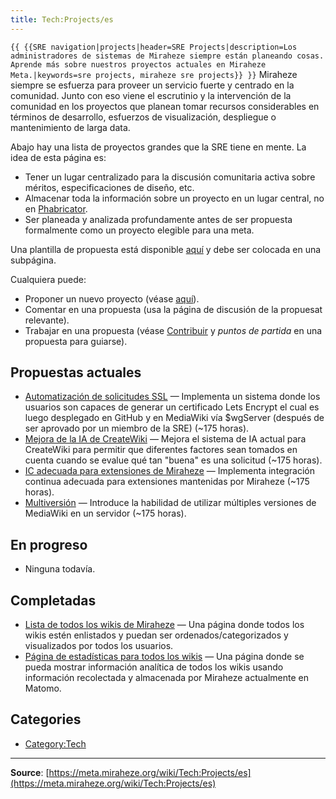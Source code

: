 ```yaml
---
title: Tech:Projects/es
---
```


 `{{ {{SRE navigation|projects|header=SRE Projects|description=Los administradores de sistemas de Miraheze siempre están planeando cosas. Aprende más sobre nuestros proyectos actuales en Miraheze Meta.|keywords=sre projects, miraheze sre projects}} }}`
Miraheze siempre se esfuerza para proveer un servicio fuerte y centrado en la comunidad. Junto con eso viene el escrutinio y la intervención de la comunidad en los proyectos que planean tomar recursos considerables en términos de desarrollo, esfuerzos de visualización, despliegue o mantenimiento de larga data.

Abajo hay una lista de proyectos grandes que la SRE tiene en mente. La idea de esta página es:
* Tener un lugar centralizado para la discusión comunitaria activa sobre méritos, especificaciones de diseño, etc.
* Almacenar toda la información sobre un proyecto en un lugar central, no en [Phabricator](https://meta.miraheze.org/wiki/Special:MyLanguage/Phabricator).
* Ser planeada y analizada profundamente antes de ser propuesta formalmente como un proyecto elegible para una meta.

Una plantilla de propuesta está disponible [aquí](https://meta.miraheze.org/wiki//Template) y debe ser colocada en una subpágina.

Cualquiera puede:
* Proponer un nuevo proyecto (véase [aquí](https://meta.miraheze.org/wiki//Template)).
* Comentar en una propuesta (usa la página de discusión de la propuesat relevante).
* Trabajar en una propuesta (véase [Contribuir](https://meta.miraheze.org/wiki/Special:MyLanguage/Contributing) y *puntos de partida* en una propuesta para guiarse).

## Propuestas actuales 

* [Automatización de solicitudes SSL](https://meta.miraheze.org/wiki//Automation_of_SSL_requests) — Implementa un sistema donde los usuarios son capaces de generar un certificado Lets Encrypt el cual es luego desplegado en GitHub y en MediaWiki vía $wgServer (después de ser aprovado por un miembro de la SRE) (~175 horas).
* [Mejora de la IA de CreateWiki](https://meta.miraheze.org/wiki//CreateWiki_AI_improvement) — Mejora el sistema de IA actual para CreateWiki para permitir que diferentes factores sean tomados en cuenta cuando se evalue qué tan "buena" es una solicitud (~175 horas).
* [IC adecuada para extensiones de Miraheze](https://meta.miraheze.org/wiki//Proper_CI_for_Miraheze_extensions) — Implementa integración continua adecuada para extensiones mantenidas por Miraheze (~175 horas).
* [Multiversión](https://meta.miraheze.org/wiki//Multiversion) — Introduce la habilidad de utilizar múltiples versiones de MediaWiki en un servidor (~175 horas).

## En progreso 

* Ninguna todavía.

## Completadas 

* [Lista de todos los wikis de Miraheze](https://meta.miraheze.org/wiki//Miraheze_Wiki_List) — Una página donde todos los wikis estén enlistados y puedan ser ordenados/categorizados y visualizados por todos los usuarios.
* [Página de estadísticas para todos los wikis](https://meta.miraheze.org/wiki//Wiki_Statistics_Special_Page) — Una página donde se pueda mostrar información analítica de todos los wikis usando información recolectada y almacenada por Miraheze actualmente en Matomo.

## Categories

* [Category:Tech](https://meta.miraheze.org/wiki/Category:Tech)

----
**Source**: [https://meta.miraheze.org/wiki/Tech:Projects/es](https://meta.miraheze.org/wiki/Tech:Projects/es)